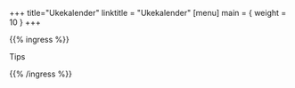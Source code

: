 +++
title="Ukekalender"
linktitle = "Ukekalender"
[menu]
main = { weight = 10 }
+++

{{% ingress %}}

Tips

{{% /ingress %}}
